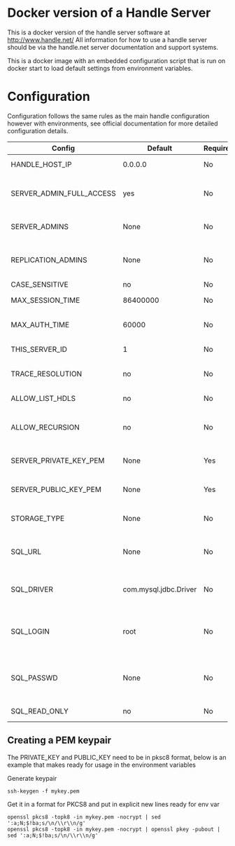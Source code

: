 # Docker version of a Handle Server

This is a docker version of the handle server software at http://www.handle.net/
All information for how to use a handle server should be via the handle.net
server documentation and support systems.

This is a docker image with an embedded configuration script that is run on docker
start to load default settings from environment variables.

# Configuration
Configuration follows the same rules as the main handle configuration however with environments, see official documentation for more detailed configuration details.

| Config                        | Default       | Required  | Description
| ------                        | -------       | --------  | -----------
| HANDLE_HOST_IP                | 0.0.0.0       | No        | Public handle host ip used for siteinfo
| SERVER_ADMIN_FULL_ACCESS      | yes           | No        | Admins listed in SERVER_ADMINS will have full permissions over all handles on the server
| SERVER_ADMINS                 | None          | No        | A list of handle admins comma seperated e.g. ADMIN1,ADMIN2,ADMIN3
| REPLICATION_ADMINS            | None          | No        | A list of handle admins for replication comma seperated e.g. "ADMIN1,ADMIN2,ADMIN3"
| CASE_SENSITIVE                | no            | No        | Are handles case sensitive
| MAX_SESSION_TIME              | 86400000      | No        | Max authenticated client session time in ms.
| MAX_AUTH_TIME                 | 60000         | No        | Max time to wait for for client to respond to auth challenge.
| THIS_SERVER_ID                | 1             | No        | An identifier for this handle server.
| TRACE_RESOLUTION              | no            | No        | Set to yes for debugging information to be logged for handle resolution.
| ALLOW_LIST_HDLS               | no            | No        | Used to disable list_handles functionality.
| ALLOW_RECURSION               | no            | No        | Allow recursive lookup outside of this handle server into global handle network.
| SERVER_PRIVATE_KEY_PEM        | None          | Yes       | PEM PKCS8 format private key for encryption on the server.
| SERVER_PUBLIC_KEY_PEM         | None          | Yes       | PEM PKCS8 format public key for encryption on the server.
| STORAGE_TYPE                  | None          | No        | Empty defaults to built-in storage. Other main option is "sql"
| SQL_URL                       | None          | No        | This setting should specify the JDBC URL that is used to connect to the SQL database.
| SQL_DRIVER                    | com.mysql.jdbc.Driver          | No        | This is the name of a Java class that contains the driver for the JDBC connection.
| SQL_LOGIN                     | root          | No        | The user name that should be used by the handle server to connect and perform operations on the database.
| SQL_PASSWD                    | None          | No        | The password that should be used by the handle server to connect and perform operations on the database.
| SQL_READ_ONLY                 | no            | No        | Boolean setting for allowing writes to database or not.

## Creating a PEM keypair

The PRIVATE_KEY and PUBLIC_KEY need to be in pksc8 format, below is an example that makes ready for usage in the environment variables

Generate keypair

    ssh-keygen -f mykey.pem

Get it in a format for PKCS8 and put in explicit new lines ready for env var

    openssl pkcs8 -topk8 -in mykey.pem -nocrypt | sed ':a;N;$!ba;s/\n/\\r\\n/g'
    openssl pkcs8 -topk8 -in mykey.pem -nocrypt | openssl pkey -pubout | sed ':a;N;$!ba;s/\n/\\r\\n/g'